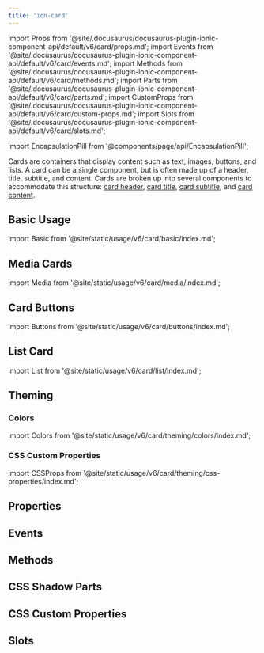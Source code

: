 ```yaml
---
title: 'ion-card'
---
```


import Props from '@site/.docusaurus/docusaurus-plugin-ionic-component-api/default/v6/card/props.md';
import Events from '@site/.docusaurus/docusaurus-plugin-ionic-component-api/default/v6/card/events.md';
import Methods from '@site/.docusaurus/docusaurus-plugin-ionic-component-api/default/v6/card/methods.md';
import Parts from '@site/.docusaurus/docusaurus-plugin-ionic-component-api/default/v6/card/parts.md';
import CustomProps from '@site/.docusaurus/docusaurus-plugin-ionic-component-api/default/v6/card/custom-props.md';
import Slots from '@site/.docusaurus/docusaurus-plugin-ionic-component-api/default/v6/card/slots.md';

import EncapsulationPill from '@components/page/api/EncapsulationPill';

<head>
  <title>ion-card: Card UI Components for Ionic Framework API</title>
  <meta
    name="description"
    content="ion-card UI components are entry points to more detailed information. Cards can be single components or made up of some header, title, subtitle, and content."
  />
</head>

<EncapsulationPill type="shadow" />

Cards are containers that display content such as text, images, buttons, and lists.
A card can be a single component, but is often made up of a header, title, subtitle,
and content. Cards are broken up into several components to accommodate this structure:
[card header](./card-header), [card title](./card-title), [card subtitle](./card-subtitle),
and [card content](./card-content).

## Basic Usage

import Basic from '@site/static/usage/v6/card/basic/index.md';

<Basic />

## Media Cards

import Media from '@site/static/usage/v6/card/media/index.md';

<Media />

## Card Buttons

import Buttons from '@site/static/usage/v6/card/buttons/index.md';

<Buttons />

## List Card

import List from '@site/static/usage/v6/card/list/index.md';

<List />

## Theming

### Colors

import Colors from '@site/static/usage/v6/card/theming/colors/index.md';

<Colors />

### CSS Custom Properties

import CSSProps from '@site/static/usage/v6/card/theming/css-properties/index.md';

<CSSProps />

## Properties

<Props />

## Events

<Events />

## Methods

<Methods />

## CSS Shadow Parts

<Parts />

## CSS Custom Properties

<CustomProps />

## Slots

<Slots />
